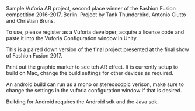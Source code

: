 Sample Vuforia AR project, second place winner of the Fashion Fusion competition 2016-2017, Berlin. Project by Tank Thunderbird, Antonio Ciutto and Christian Bruns.

To use, please register as a Vuforia developer, acquire a license code and paste it into the Vuforia Configuration window in Unity.

This is a paired down version of the final project presented at the final show of Fashion Fusion 2017.

Print out the graphic marker to see teh AR effect. It is currently setup to build on Mac, change the build settings for other devices as required.

An android build can run as a mono or stereoscopic verison, make sure to change the settings in the vuforia configuration window if that is desired.

Building for Android requires the Android sdk and the Java sdk.
